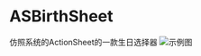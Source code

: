 # ASBirthSheet
仿照系统的ActionSheet的一款生日选择器
![示例图](https://github.com/Ashen-Zhao/ASBirthSheet/blob/master/show.png)
